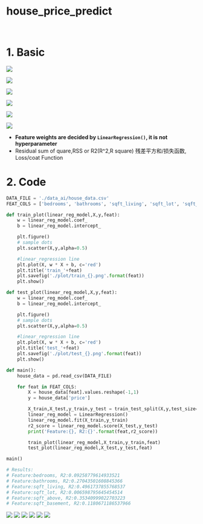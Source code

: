 # house_price_predict
 
# 1. Basic

![](https://github.com/davidkorea/house_price_predict/blob/master/images/basic1.jpg)

![](https://github.com/davidkorea/house_price_predict/blob/master/images/task.jpg)

![](https://github.com/davidkorea/house_price_predict/blob/master/images/method.jpg)

![](https://github.com/davidkorea/house_price_predict/blob/master/images/method2.jpg)

![](https://github.com/davidkorea/house_price_predict/blob/master/images/method3.jpg)

![](https://github.com/davidkorea/house_price_predict/blob/master/images/linearreg.jpg)


* **Feature weights are decided by ```LinearRegression()```, it is not hyperparameter**
* Residual sum of quare,RSS or R2(R^2,R square) 残差平方和/损失函数, Loss/coat Function
 
# 2. Code 

```python
DATA_FILE = './data_ai/house_data.csv'
FEAT_COLS = ['bedrooms', 'bathrooms', 'sqft_living', 'sqft_lot', 'sqft_above', 'sqft_basement']

def train_plot(linear_reg_model,X,y,feat):
    w = linear_reg_model.coef_
    b = linear_reg_model.intercept_

    plt.figure()
    # sample dots
    plt.scatter(X,y,alpha=0.5)

    #linear_regression line
    plt.plot(X, w * X + b, c='red')
    plt.title('train_'+feat)
    plt.savefig('./plot/train_{}.png'.format(feat))
    plt.show()

def test_plot(linear_reg_model,X,y,feat):
    w = linear_reg_model.coef_
    b = linear_reg_model.intercept_

    plt.figure()
    # sample dots
    plt.scatter(X,y,alpha=0.5)

    #linear_regression line
    plt.plot(X, w * X + b, c='red')
    plt.title('test_'+feat)
    plt.savefig('./plot/test_{}.png'.format(feat))
    plt.show()

def main():
    house_data = pd.read_csv(DATA_FILE)

    for feat in FEAT_COLS:
        X = house_data[feat].values.reshape(-1,1)
        y = house_data['price']

        X_train,X_test,y_train,y_test = train_test_split(X,y,test_size=1/3,random_state=10)
        linear_reg_model = LinearRegression()
        linear_reg_model.fit(X_train,y_train)
        r2_score = linear_reg_model.score(X_test,y_test)
        print('Feature:{}, R2:{}'.format(feat,r2_score))

        train_plot(linear_reg_model,X_train,y_train,feat)
        test_plot(linear_reg_model,X_test,y_test,feat)

main()

# Results:
# Feature:bedrooms, R2:0.09258779614933521
# Feature:bathrooms, R2:0.27043501608845366
# Feature:sqft_living, R2:0.4961737855768537
# Feature:sqft_lot, R2:0.006598795645454514
# Feature:sqft_above, R2:0.35340999022703223
# Feature:sqft_basement, R2:0.1180671186537966
```
![](https://github.com/davidkorea/house_price_predict/blob/master/plot/train_bathrooms.png)
![](https://github.com/davidkorea/house_price_predict/blob/master/plot/train_bedrooms.png)
![](https://github.com/davidkorea/house_price_predict/blob/master/plot/train_sqft_above.png)
![](https://github.com/davidkorea/house_price_predict/blob/master/plot/train_sqft_basement.png)
![](https://github.com/davidkorea/house_price_predict/blob/master/plot/train_sqft_living.png)
![](https://github.com/davidkorea/house_price_predict/blob/master/plot/train_sqft_lot.png)
